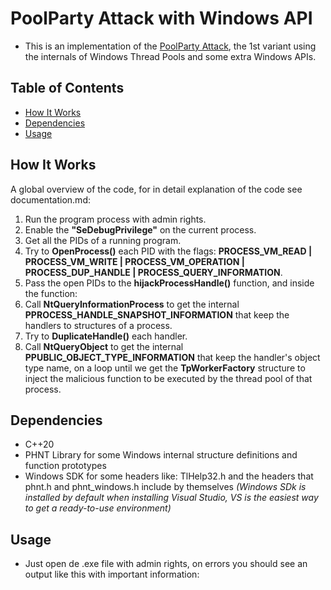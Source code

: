 # PoolParty Attack with Windows API
- This is an implementation of the [PoolParty Attack](https://www.safebreach.com/blog/process-injection-using-windows-thread-pools/), the 1st variant using the internals of Windows Thread Pools and some extra Windows APIs.
## Table of Contents
- [How It Works](#How-It-Works)
- [Dependencies](#dependencies)
- [Usage](#usage)
## How It Works
A global overview of the code, for in detail explanation of the code see documentation.md:
1. Run the program process with admin rights.
2. Enable the **"SeDebugPrivilege"** on the current process.
3. Get all the PIDs of a running program.
4. Try to **OpenProcess()** each PID with the flags: **PROCESS_VM_READ | PROCESS_VM_WRITE | PROCESS_VM_OPERATION | PROCESS_DUP_HANDLE | PROCESS_QUERY_INFORMATION**.
5. Pass the open PIDs to the **hijackProcessHandle()** function, and inside the function:
6. Call **NtQueryInformationProcess** to get the internal **PPROCESS_HANDLE_SNAPSHOT_INFORMATION** that keep the handlers to structures of a process.
7. Try to **DuplicateHandle()** each handler.
8. Call **NtQueryObject** to get the internal **PPUBLIC_OBJECT_TYPE_INFORMATION** that keep the handler's object type name, on a loop until we get the **TpWorkerFactory** structure to inject the malicious function to be executed by the thread pool of that process.
## Dependencies
- C++20
- PHNT Library for some Windows internal structure definitions and function prototypes
- Windows SDK for some headers like: TlHelp32.h and the headers that phnt.h and phnt_windows.h include by themselves *(Windows SDk is installed by default when installing Visual Studio, VS is the easiest way to get a ready-to-use environment)*
## Usage
- Just open de .exe file with admin rights, on errors you should see an output like this with important information:
